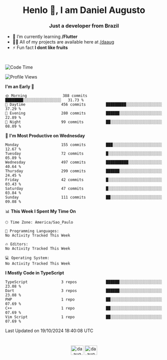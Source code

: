 <h1 align="center">Henlo 👋, I am Daniel Augusto</h1>
<h3 align="center">Just a developer from Brazil</h3>

- 🌱 I’m currently learning **/Flutter**
- 👨‍💻 All of my projects are available here at [/daaug](https://github.com/daaug)
- ⚡ Fun fact **I dont like fruits** 
<h1></h1>

<!--START_SECTION:waka-->
![Code Time](http://img.shields.io/badge/Code%20Time-37%20hrs%2017%20mins-blue)

![Profile Views](http://img.shields.io/badge/Profile%20Views-0-blue)

**I'm an Early 🐤** 

```text
🌞 Morning                388 commits         ████████░░░░░░░░░░░░░░░░░   31.73 % 
🌆 Daytime                456 commits         █████████░░░░░░░░░░░░░░░░   37.29 % 
🌃 Evening                280 commits         ██████░░░░░░░░░░░░░░░░░░░   22.89 % 
🌙 Night                  99 commits          ██░░░░░░░░░░░░░░░░░░░░░░░   08.09 % 
```
📅 **I'm Most Productive on Wednesday** 

```text
Monday                   155 commits         ███░░░░░░░░░░░░░░░░░░░░░░   12.67 % 
Tuesday                  72 commits          █░░░░░░░░░░░░░░░░░░░░░░░░   05.89 % 
Wednesday                497 commits         ██████████░░░░░░░░░░░░░░░   40.64 % 
Thursday                 299 commits         ██████░░░░░░░░░░░░░░░░░░░   24.45 % 
Friday                   42 commits          █░░░░░░░░░░░░░░░░░░░░░░░░   03.43 % 
Saturday                 47 commits          █░░░░░░░░░░░░░░░░░░░░░░░░   03.84 % 
Sunday                   111 commits         ██░░░░░░░░░░░░░░░░░░░░░░░   09.08 % 
```


📊 **This Week I Spent My Time On** 

```text
🕑︎ Time Zone: America/Sao_Paulo

💬 Programming Languages: 
No Activity Tracked This Week

🔥 Editors: 
No Activity Tracked This Week

💻 Operating System: 
No Activity Tracked This Week
```

**I Mostly Code in TypeScript** 

```text
TypeScript               3 repos             ██████░░░░░░░░░░░░░░░░░░░   23.08 % 
Dart                     3 repos             ██████░░░░░░░░░░░░░░░░░░░   23.08 % 
PHP                      1 repo              ██░░░░░░░░░░░░░░░░░░░░░░░   07.69 % 
C++                      1 repo              ██░░░░░░░░░░░░░░░░░░░░░░░   07.69 % 
Vim Script               1 repo              ██░░░░░░░░░░░░░░░░░░░░░░░   07.69 % 
```




 Last Updated on 19/10/2024 18:40:08 UTC
<!--END_SECTION:waka-->

<h1></h1>
<p align="center">
<a href="https://linkedin.com/in/daaug" target="blank"><img align="center" src="https://raw.githubusercontent.com/rahuldkjain/github-profile-readme-generator/master/src/images/icons/Social/linked-in-alt.svg" alt="daaug" height="30" width="40" /></a> 
<a href="https://www.hackerrank.com/daaug" target="blank"><img align="center" src="https://raw.githubusercontent.com/rahuldkjain/github-profile-readme-generator/master/src/images/icons/Social/hackerrank.svg" alt="daaug" height="30" width="40" /></a>
</p>
